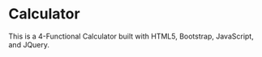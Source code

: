 # Calculator

This is a 4-Functional Calculator built with HTML5, Bootstrap, JavaScript, and JQuery.
